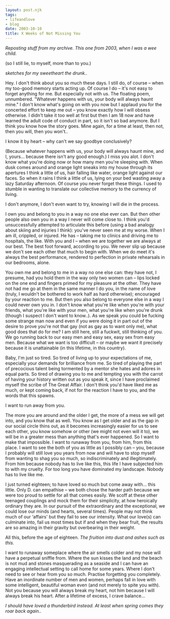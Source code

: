 ```yaml
---
layout: post.njk
tags:
- lifeandlove
- blog
date: 2003-10-10
title: X Weeks of Not Missing You
---
```


_Reposting stuff from my archive. This one from 2003, when I was a wee child._

(so I still lie, to myself, more than to you.)

_sketches for my sweetheart the drunk.._

Hey. I don't think about you so much these days. I still do, of course &#8211; when my too-good memory starts acting up. Of course I do &#8211; it's not easy to forget anything for me. But especially not with us. The floating poem, unnumbered. "Whatever happens with us, your body will always haunt mine." I don't know what's going on with you now but I applaud you for the concerted effort to keep me out &#8211; you know exactly how I will obsess otherwise. I didn't take it too well at first but then I am 18 now and have learned the adult code of conduct in part, so it isn't so bad anymore. But I think you know how the story goes. Mine again, for a time at least, then not, then you will, then you won't..

I know it by heart &#8211; why can't we say goodbye conclusively?

(Because whatever happens with us, your body will always haunt mine, and I, yours&#8230; because there isn't any good enough.) I miss you alot. I don't know what you're doing now or how many men you're sleeping with. When dusk comes around and orange light sneaks into my house through its apertures I think a little of us, hair falling like water, orange light against our faces. So when it rains I think a little of us, lying on your bed wasting away a lazy Saturday afternoon. Of course you never forget these things. I used to stumble in wanting to translate our collective memory to the currency of living.

I don't anymore, I don't even want to try, knowing I will die in the process.

I own you and belong to you in a way no one else ever can. But then other people also own you in a way I never will come close to. I think you'd unsuccessfully attempted to articulate this before (using a bad analogy about skiing and injuries I think): you've never seen me at my worse. When I am ill, crippled, or injured. He has &#8211; taking me to clinics and driving me to hospitals, the like. With you and I &#8211; when we are together we are always at our best. The best foot forward, according to you. We never slip up because we don't see each other that much to begin with. When we do meet it's always the best performance, rendered to perfection in private rehearsals in our bedrooms, alone.

You own me and belong to me in a way no one else can: they have not, I presume, had you hold them in the way only two women can &#8211; lips locked on the one end and fingers primed for my pleasure at the other. They have not had me go at them in the same manner I do you, in the name of love (truly, I wouldn't be bothered to work half as hard otherwise); encouraged by your reaction to me. But then you also belong to everyone else in a way I could never own you in. I don't know what you're like when you're with your friends, what you're like with your men, what you're like when you're drunk (though I suspect I don't want to know..). As we speak you could be fucking some strange man now and even if you were doing it in part out of the desire to prove you're not that gay (not as gay as to want only me), what good does that do for me? I am still here, still a fuckwit, still thinking of you. We go running back to our easy men and easy sex, easy sex from easy men. Because what we want is too difficult &#8211; or maybe we want it precisely because it is unattainable (in this lifetime, in this country).

Baby, I'm just so tired. So tired of living up to your expectations of me, especially your demands for brilliance from me. So tired of playing the part of precocious talent being tormented by a mentor she hates and adores in equal parts. So tired of drawing you to me and tempting you with the carrot of having your history written out as you speak it, since I have proclaimed myself the scribe of The Great Affair. I don't think you'd have liked me as much, or kept coming back, if not for the reaction I have to you, and the words that this spawns.

I want to run away from you.

The more you are around and the older I get, the more of a mess we will get into, and you know that as well. You know as I get older and as the gap in our social circle thins out, as it becomes increasingly easier for us to see each other, you know somehow or other (we might not even will it to), we will be in a greater mess than anything that's ever happened. So I want to make that impossible. I want to runaway from you, from him, from this place. I want to see the both of you as little as I possibly can &#8211; you, because I probably will still love you years from now and will have to stop myself from wanting to shag you so much, so indiscriminately and illegitimately. From him because nobody has to live like this, this life I have subjected him to with my cruelty. For too long you have dominated my landscape. Nobody has to live like me.

I just turned eighteen; to have loved so much but come away with&#8230; this little. Only D. can empathise &#8211; we both chose the harder path because we were too proud to settle for all that comes easily. We scoff at these other teenaged couplings and mock them for their simplicity, at how heroically ordinary they are. In our pursuit of the extraordinary and the exceptional, we could lose our minds (and hearts, several times). People may not think much of our &#8216;affairs' but they fail to see our intensity. What our love(s) can culminate into, fail us most times but if and when they bear fruit, the results are so amazing in their gravity but overbearing in their weight.

All this, before the age of eighteen. _The fruition into dust and ashes such as this._

I want to runaway someplace where the air smells colder and my nose will have a perpetual sniffle from. Where the sun kisses the land and the beach is not mud and stones masquerading as a seaside and I can have an engaging intellectual setting to call home for some years. Where I don't need to see or hear from you so much. Practise forgetting you completely. Have an inordinate number of men and women, perhaps fall in love with some intelligent, beautiful woman even (and not merely to spite you with). Not you because you will always break my heart, not him because I will always break his heart. After a lifetime of excess, I crave balance&#8230;

_I should have loved a thunderbird instead. At least when spring comes they roar back again.._
